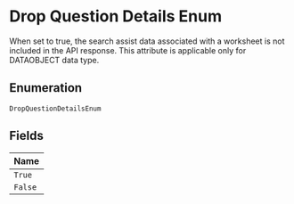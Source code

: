 
# Drop Question Details Enum

When set to true, the search assist data associated with a worksheet is not included in the API response. This attribute is applicable only for DATAOBJECT data type.

## Enumeration

`DropQuestionDetailsEnum`

## Fields

| Name |
|  --- |
| `True` |
| `False` |

